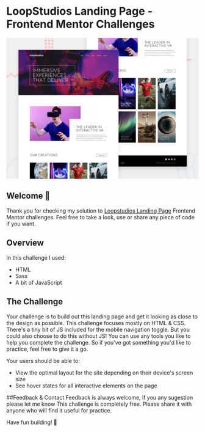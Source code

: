 # LoopStudios Landing Page - Frontend Mentor Challenges

![Design preview for the LoopStudios Landing Page coding challenge](./design/desktop-preview.jpg)

## Welcome 👋
Thank you for checking my solution to [Loopstudios Landing Page](https://www.frontendmentor.io/challenges/loopstudios-landing-page-N88J5Onjw) Frontend Mentor challenges. 
Feel free to take a look, use or share any piece of code if you want.

## Overview
In this challenge I used:
- HTML
- Sass
- A bit of JavaScript

## The Challenge
Your challenge is to build out this landing page and get it looking as close to the design as possible.
This challenge focuses mostly on HTML & CSS. There's a tiny bit of JS included for the mobile navigation toggle. But you could also choose to do this without JS!
You can use any tools you like to help you complete the challenge. So if you've got something you'd like to practice, feel free to give it a go.

Your users should be able to:
- View the optimal layout for the site depending on their device's screen size
- See hover states for all interactive elements on the page

##Feedback & Contact
Feedback is always welcome, if you any sugestion please let me know
This challenge is completely free. Please share it with anyone who will find it useful for practice.

Have fun building! 🚀






